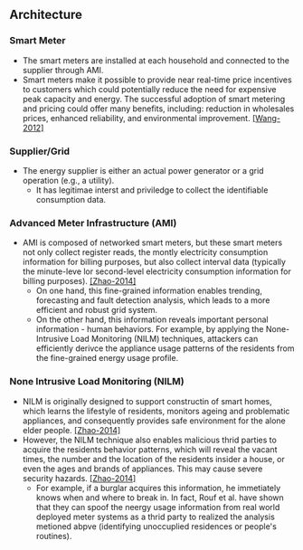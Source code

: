 ## Architecture

### Smart Meter
- The smart meters are installed at each household and connected to the supplier through AMI.
- Smart meters make it possible to provide near real-time price incentives to customers which could potentially reduce the need for expensive peak capacity and energy. The successful adoption of smart metering and pricing could offer many benefits, including: reduction in wholesales prices, enhanced reliability, and environmental improvement. [[Wang-2012]](http://ieeexplore.ieee.org/stamp/stamp.jsp?arnumber=6203629)

### Supplier/Grid
- The energy supplier is either an actual power generator or a grid operation (e.g., a utility).
  - It has legitimae interst and priviledge to collect the identifiable consumption data. 

### Advanced Meter Infrastructure (AMI)
- AMI is composed of networked smart meters, but these smart meters not only collect register reads, the montly electricity consumption information for billing purposes, but also collect interval data (typically the minute-leve lor second-level electricity consumption information for billing purposes). [[Zhao-2014]](http://ieeexplore.ieee.org/stamp/stamp.jsp?arnumber=6847974)
  - On one hand, this fine-grained information enables trending, forecasting and fault detection analysis, which leads to a more efficient and robust grid system.
  - On the other hand, this information reveals important personal information - human behaviors. For example, by applying the None-Intrusive Load Monitoring (NILM) techniques, attackers can efficiently derivce the appliance usage patterns of the residents from the fine-grained energy usage profile. 

### None Intrusive Load Monitoring (NILM)
- NILM is originally designed to support constructin of smart homes, which learns the lifestyle of residents, monitors ageing and problematic appliances, and consequently provides safe environment for the alone elder people. [[Zhao-2014]](http://ieeexplore.ieee.org/stamp/stamp.jsp?arnumber=6847974)
- However, the NILM technique also enables malicious thrid parties to acquire the residents behavior patterns, which will reveal the vacant times, the number and the location of the residents insider a house, or even the ages and brands of appliances. This may cause severe security hazards. [[Zhao-2014]](http://ieeexplore.ieee.org/stamp/stamp.jsp?arnumber=6847974)
  - For example, if a burglar acquires this information, he immetiately knows when and where to break in. In fact, Rouf et al. have shown that they can spoof the neergy usage information from real world deployed meter systems as a thrid party to realized the analysis metioned abpve (identifying unoccuplied residences or people's routines).
